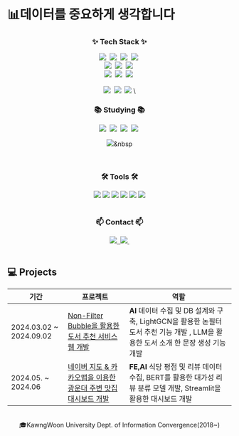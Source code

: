 # 📊데이터를 중요하게 생각합니다


<!--내용 부분-->
<h3 align="center">✨ Tech Stack ✨</h3>

<div align="center">
  <img src="https://img.shields.io/badge/python-3670A0?style=for-the-badge&logo=python&logoColor=ffdd54" />&nbsp
  <img src="https://img.shields.io/badge/pandas-150458.svg?style=for-the-badge&logo=pandas&logoColor=white" />&nbsp
  <img src="https://img.shields.io/badge/numpy-4d77cf.svg?style=for-the-badge&logo=numpy&logoColor=white" />&nbsp
  <img src="https://img.shields.io/badge/r-%23276DC3.svg?style=for-the-badge&logo=r&logoColor=white" />&nbsp

</div>

<div align="center">
  <img src="https://img.shields.io/badge/Matplotlib-11557c.svg?style=for-the-badge&logo=Matplotlib&logoColor=white" />&nbsp
  <img src="https://img.shields.io/badge/scikit--learn-%23F7931E.svg?style=for-the-badge&logo=scikit-learn&logoColor=white" />&nbsp
  <img src="https://img.shields.io/badge/mysql-4479A1.svg?style=for-the-badge&logo=mysql&logoColor=whit" />&nbsp
  

</div>

<div align="center">
  <img src="https://img.shields.io/badge/Streamlit-%23FE4B4B.svg?style=for-the-badge&logo=streamlit&logoColor=white" />&nbsp
  <img src="https://img.shields.io/badge/-selenium-%43B02A?style=for-the-badge&logo=selenium&logoColor=white" />&nbsp
  <img src="https://img.shields.io/badge/FastAPI-005571?style=for-the-badge&logo=fastapi" />&nbsp
  
</div>

<br>

<div align="center">
  <img src="https://img.shields.io/badge/html5-%23E34F26.svg?style=for-the-badge&logo=html5&logoColor=white" />&nbsp
  <img src="https://img.shields.io/badge/css3-%231572B6.svg?style=for-the-badge&logo=css3&logoColor=white" />&nbsp
  <img src="https://img.shields.io/badge/javascript-%23323330.svg?style=for-the-badge&logo=javascript&logoColor=%23F7DF1E" />&nbsp\
</div>

<h3 align="center">📚 Studying 📚</h3>
<div align="center">
  <img src="https://img.shields.io/badge/Apache%20Airflow-017CEE?style=for-the-badge&logo=Apache%20Airflow&logoColor=white" />&nbsp
  <img src="https://img.shields.io/badge/-ElasticSearch-005571?style=for-the-badge&logo=elasticsearch" />&nbsp
  <img src="https://img.shields.io/badge/docker-%230db7ed.svg?style=for-the-badge&logo=docker&logoColor=white" />&nbsp
  <img src="https://img.shields.io/badge/kubernetes-%23326ce5.svg?style=for-the-badge&logo=kubernetes&logoColor=white" />&nbsp

  <img src="https://img.shields.io/badge/AWS-%23FF9900.svg?style=for-the-badge&logo=amazon-aws&logoColor=white" />&nbsp
</div>

<br>

<h3 align="center">🛠 Tools 🛠</h3>
<div align="center">
  <img src ="https://img.shields.io/badge/pycharm-143?style=for-the-badge&logo=pycharm&logoColor=black&color=black&labelColor=green">
  <img src = "https://img.shields.io/badge/Google%20Colab-%23F9A825.svg?style=for-the-badge&logo=googlecolab&logoColor=white">
  <img src = "https://img.shields.io/badge/jupyter-%23FA0F00.svg?style=for-the-badge&logo=jupyter&logoColor=white">
  <img src ="https://img.shields.io/badge/Visual_Studio_Code-0078D4?style=for-the-badge&logo=visual%20studio%20code&logoColor=white">
  <img src ="https://img.shields.io/badge/RStudio-4285F4?style=for-the-badge&logo=rstudio&logoColor=white">
  <img src ="https://img.shields.io/badge/Postman-FF6C37?style=for-the-badge&logo=postman&logoColor=white">


</div>

<br>

<h3 align="center">📫 Contact 📫</h3>
<div align="center">
  <a href="https://velog.io/@kirikaka">
    <img src="https://img.shields.io/badge/Velog-1EBC8F?style=for-the-badge&logo=velog&logoColor=white" />&nbsp
  </a>
  <a href="mailto:kiridodo0714@gmail.com">
    <img
      src="https://img.shields.io/badge/kiridodo0714@gmail.com-D14836?style=for-the-badge&logo=gmail&logoColor=white"/>&nbsp
  </a>
</div>

<br>

## 💻 Projects
|기간|프로젝트|역할|
|---|---|---|
|2024.03.02 ~ 2024.09.02|[Non-Filter Bubble을 활용한 도서 추천 서비스 웹 개발](https://github.com/kirikaka/Non-Filter-Bubble-AI)|**AI** 데이터 수집 및 DB 설계와 구축, LightGCN을 활용한 논필터 도서 추천 기능 개발 , LLM을 활용한 도서 소개 한 문장 생성 기능 개발|
|2024.05. ~ 2024.06|[네이버 지도 & 카카오맵을 이용한 광운대 주변 맛집 대시보드 개발](https://github.com/Jihye511/KW-Graduation)|**FE,AI** 식당 평점 및 리뷰 데이터 수집, BERT를 활용한 대가성 리뷰 분류 모델 개발, Streamlit을 활용한 대시보드 개발|

<br>
<div align="center" style ="text=capsule&fontSize=90">
🎓KawngWoon University Dept. of Information Convergence(2018~)
</div>
